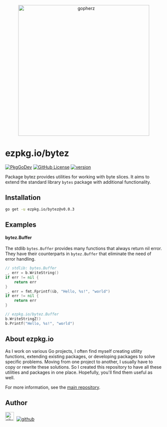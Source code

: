 <p align="center">
<a href="https://ezpkg.io">
<img alt="gopherz" src="https://ezpkg.io/_/gopherz.png" style="width:420px">
</a>
</p>

# ezpkg.io/bytez

[![PkgGoDev](https://pkg.go.dev/badge/github.com/ezpkg/bytez)](https://pkg.go.dev/github.com/ezpkg/bytez/v2)
[![GitHub License](https://img.shields.io/github/license/ezpkg/bytez)](https://github.com/ezpkg/bytez/tree/main/LICENSE)
[![version](https://img.shields.io/github/v/tag/ezpkg/bytez?label=version)](https://github.com/ezpkg/bytez/tags)

Package bytez provides utilities for working with byte slices. It aims to extend the standard library `bytes` package with additional functionality.

## Installation

```sh
go get -u ezpkg.io/bytez@v0.0.3
```

## Examples

#### bytez.Buffer

The stdlib `bytes.Buffer` provides many functions that always return nil error. They have their counterparts in `bytez.Buffer` that eliminate the need of error handling.

```go
// stdlib: bytes.Buffer
_, err = b.WriteString()
if err != nil {
	return err
}
_, err = fmt.Fprintf(&b, "Hello, %s!", "world")
if err != nil {
	return err
}

// ezpkg.io/bytez.Buffer
b.WriteStringZ()
b.Printf("Hello, %s!", "world")
```

## About ezpkg.io

As I work on various Go projects, I often find myself creating utility functions, extending existing packages, or developing packages to solve specific problems. Moving from one project to another, I usually have to copy or rewrite these solutions. So I created this repository to have all these utilities and packages in one place. Hopefully, you'll find them useful as well.

For more information, see the [main repository](https://github.com/ezpkg/ezpkg).

## Author

<a href="https://olivernguyen.io"><img alt="olivernguyen.io" src="https://olivernguyen.io/_/badge.png" height="28px"></a>&nbsp;&nbsp;[![github](https://img.shields.io/badge/GitHub-100000?style=for-the-badge&logo=github&logoColor=white)](https://github.com/iOliverNguyen)
